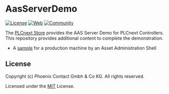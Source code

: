 # AasServerDemo
[![License](https://img.shields.io/badge/license-MIT-blue.svg)](LICENSE)
[![Web](https://img.shields.io/badge/PLCnext-Website-blue.svg)](https://www.phoenixcontact.com/plcnext)
[![Community](https://img.shields.io/badge/PLCnext-Community-blue.svg)](https://www.plcnext-community.net)

The [PLCnext Store](https://www.plcnextstore.com/#/) provides the AAS Server Demo for PLCnext Controllers.  
This repository provides additional content to complete the demonstration.  
* A [sample](ProductionMachineSample) for a production machine by an Asset Administration Shell 

## License

Copyright (c) Phoenix Contact Gmbh & Co KG. All rights reserved.

Licensed under the [MIT](LICENSE) License.
